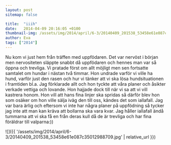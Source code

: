 ```yaml
---
layout: post
sitemap: false

title:  "iiih"
date:   2014-04-09 20:16:05 +0100
thumbnail-img: /assets/img/2014/april/6-3/20140409_201538_53458e61e087c35012988709.jpg
author: Eva
tags: ["2014"]
---
```


Nu kom vi just hem från träffen med uppfödaren. Det var nervöst i början men nervositeten släppte snabbt då uppfödaren och hennes man var så öppna och trevliga. Vi pratade först om allt möjligt men sen fortsatte samtalet om hundar i nästan två timmar. Hon undrade varför vi ville ha hund, varför just den rasen och hur vi tänker att vi ska lösa hundsituationen i framtiden bl.a. Jag förklarade allt och hon tyckte att våra planer och åsikter verkade vettiga och lovande. Hon hajjade dock till när vi sa att vi vill kastrera honom. Hon vill att hans fina linjer ska spridas så därför blev hon som osäker om hon ville sälja iväg den till oss, kändes det som iallafall. Jag var bara ärlig och eftersom vi inte har några planer på uppfödning så tycker jag inte att man kan kräva att bollarna ska vara kvar. Jag håller iallafall ändå tummarna att vi ska få en från deras kull då de är trevliga och har fina föräldrar till valparna:))

![]({{ '/assets/img/2014/april/6-3/20140409_201538_53458e61e087c35012988709.jpg'  | relative_url }})

